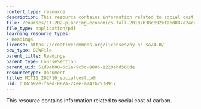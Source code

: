 ```yaml
---
content_type: resource
description: This resource contains information related to social cost of carbon.
file: /courses/11-202-planning-economics-fall-2010/b38cb92efaed887a24eea747b2938917_MIT11_202F10_socialcost.pdf
file_type: application/pdf
learning_resource_types:
- Readings
license: https://creativecommons.org/licenses/by-nc-sa/4.0/
ocw_type: OCWFile
parent_title: Readings
parent_type: CourseSection
parent_uid: 51d9eb00-6c1a-9c5c-9886-1229abd560de
resourcetype: Document
title: MIT11_202F10_socialcost.pdf
uid: b38cb92e-faed-887a-24ee-a747b2938917
---
```

This resource contains information related to social cost of carbon.